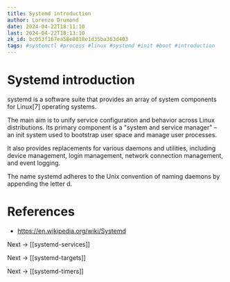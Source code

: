 ```yaml
---
title: Systemd introduction
author: Lorenzo Drumond
date: 2024-04-22T18:11:10
last: 2024-04-22T18:13:10
zk_id: bc053f167ea58e8018e1d35ba363d403
tags: #systemctl #process #linux #systemd #init #boot #introduction
---
```



# Systemd introduction
systemd is a software suite that provides an array of system components for Linux[7] operating systems.

The main aim is to unify service configuration and behavior across Linux distributions. Its primary component is a "system and service manager" – an init system used to bootstrap user space and manage user processes.

It also provides replacements for various daemons and utilities, including device management, login management, network connection management, and event logging.

The name systemd adheres to the Unix convention of naming daemons by appending the letter d.

# References
- https://en.wikipedia.org/wiki/Systemd

Next -> [[systemd-services]]

Next -> [[systemd-targets]]

Next -> [[systemd-timers]]

